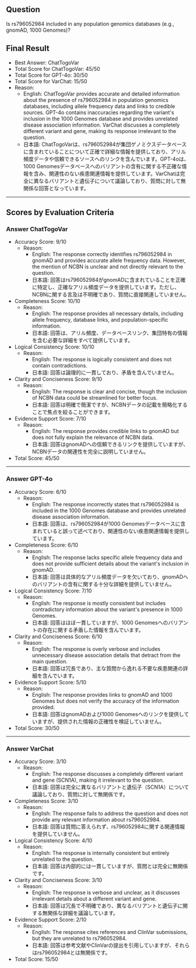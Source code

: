 ## Question

Is rs796052984 included in any population genomics databases (e.g., gnomAD, 1000 Genomes)?

## Final Result

- Best Answer: ChatTogoVar
- Total Score for ChatTogoVar: 45/50
- Total Score for GPT-4o: 30/50
- Total Score for VarChat: 15/50
- Reason:
  - English: ChatTogoVar provides accurate and detailed information about the presence of rs796052984 in population genomics databases, including allele frequency data and links to credible sources. GPT-4o contains inaccuracies regarding the variant's inclusion in the 1000 Genomes database and provides unrelated disease association information. VarChat discusses a completely different variant and gene, making its response irrelevant to the question.
  - 日本語: ChatTogoVarは、rs796052984が集団ゲノミクスデータベースに含まれていることについて正確で詳細な情報を提供しており、アリル頻度データや信頼できるソースへのリンクを含んでいます。GPT-4oは、1000 Genomesデータベースへのバリアントの含有に関する不正確な情報を含み、関連性のない疾患関連情報を提供しています。VarChatは完全に異なるバリアントと遺伝子について議論しており、質問に対して無関係な回答となっています。

---

## Scores by Evaluation Criteria

### Answer ChatTogoVar
- Accuracy Score: 9/10
  - Reason: 
    - English: The response correctly identifies rs796052984 in gnomAD and provides accurate allele frequency data. However, the mention of NCBN is unclear and not directly relevant to the question.
    - 日本語: 回答はrs796052984がgnomADに含まれていることを正確に特定し、正確なアリル頻度データを提供しています。ただし、NCBNに関する言及は不明確であり、質問に直接関連していません。
- Completeness Score: 10/10
  - Reason: 
    - English: The response provides all necessary details, including allele frequency, database links, and population-specific information.
    - 日本語: 回答は、アリル頻度、データベースリンク、集団特有の情報を含む必要な詳細をすべて提供しています。
- Logical Consistency Score: 10/10
  - Reason: 
    - English: The response is logically consistent and does not contain contradictions.
    - 日本語: 回答は論理的に一貫しており、矛盾を含んでいません。
- Clarity and Conciseness Score: 9/10
  - Reason: 
    - English: The response is clear and concise, though the inclusion of NCBN data could be streamlined for better focus.
    - 日本語: 回答は明確で簡潔ですが、NCBNデータの記載を簡略化することで焦点を絞ることができます。
- Evidence Support Score: 7/10
  - Reason: 
    - English: The response provides credible links to gnomAD but does not fully explain the relevance of NCBN data.
    - 日本語: 回答はgnomADへの信頼できるリンクを提供していますが、NCBNデータの関連性を完全に説明していません。
- Total Score: 45/50

---

### Answer GPT-4o
- Accuracy Score: 6/10
  - Reason: 
    - English: The response incorrectly states that rs796052984 is included in the 1000 Genomes database and provides unrelated disease association information.
    - 日本語: 回答は、rs796052984が1000 Genomesデータベースに含まれていると誤って述べており、関連性のない疾患関連情報を提供しています。
- Completeness Score: 6/10
  - Reason: 
    - English: The response lacks specific allele frequency data and does not provide sufficient details about the variant's inclusion in gnomAD.
    - 日本語: 回答は具体的なアリル頻度データを欠いており、gnomADへのバリアントの含有に関する十分な詳細を提供していません。
- Logical Consistency Score: 7/10
  - Reason: 
    - English: The response is mostly consistent but includes contradictory information about the variant's presence in 1000 Genomes.
    - 日本語: 回答はほぼ一貫していますが、1000 Genomesへのバリアントの存在に関する矛盾した情報を含んでいます。
- Clarity and Conciseness Score: 6/10
  - Reason: 
    - English: The response is overly verbose and includes unnecessary disease association details that detract from the main question.
    - 日本語: 回答は冗長であり、主な質問から逸れる不要な疾患関連の詳細を含んでいます。
- Evidence Support Score: 5/10
  - Reason: 
    - English: The response provides links to gnomAD and 1000 Genomes but does not verify the accuracy of the information provided.
    - 日本語: 回答はgnomADおよび1000 Genomesへのリンクを提供していますが、提供された情報の正確性を検証していません。
- Total Score: 30/50

---

### Answer VarChat
- Accuracy Score: 3/10
  - Reason: 
    - English: The response discusses a completely different variant and gene (SCN1A), making it irrelevant to the question.
    - 日本語: 回答は完全に異なるバリアントと遺伝子（SCN1A）について議論しており、質問に対して無関係です。
- Completeness Score: 3/10
  - Reason: 
    - English: The response fails to address the question and does not provide any relevant information about rs796052984.
    - 日本語: 回答は質問に答えられず、rs796052984に関する関連情報を提供していません。
- Logical Consistency Score: 4/10
  - Reason: 
    - English: The response is internally consistent but entirely unrelated to the question.
    - 日本語: 回答は内部的には一貫していますが、質問とは完全に無関係です。
- Clarity and Conciseness Score: 3/10
  - Reason: 
    - English: The response is verbose and unclear, as it discusses irrelevant details about a different variant and gene.
    - 日本語: 回答は冗長で不明確であり、異なるバリアントと遺伝子に関する無関係な詳細を議論しています。
- Evidence Support Score: 2/10
  - Reason: 
    - English: The response cites references and ClinVar submissions, but they are unrelated to rs796052984.
    - 日本語: 回答は参考文献やClinVarの提出を引用していますが、それらはrs796052984とは無関係です。
- Total Score: 15/50